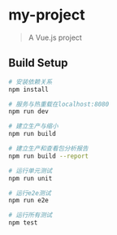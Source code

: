 # my-project

> A Vue.js project

## Build Setup

``` bash
# 安装依赖关系
npm install

# 服务与热重载在localhost:8080
npm run dev

# 建立生产与缩小
npm run build

# 建立生产和查看包分析报告
npm run build --report

# 运行单元测试
npm run unit

# 运行e2e测试
npm run e2e

# 运行所有测试
npm test

```
